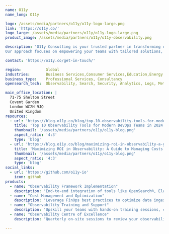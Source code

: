 ```yaml
---
name: O11y
name_long: O11y

logo: /assets/media/partners/o11y/o11y-logo-large.png
link: 'https://o11y.co/'
logo_large: /assets/media/partners/o11y/o11y-logo-large.png
product_image: /assets/media/partners/o11y/o11y-observability.png

description: 'O11y Consulting is your trusted partner in transforming observability into a strategic advantage. We help organizations implement, optimize, and scale observability frameworks to improve system reliability, reduce operational costs, and unlock actionable insights.
Our approach focuses on empowering your teams with tailored solutions, actionable guidance, and the tools to monitor, optimize, and innovate effectively. From setup to long-term optimization, we’re here to make sure your observability investments deliver measurable business value. O11y Consulting is a UK-based consultancy with a global reach, serving industries that demand reliability, scalability, and speed.'

contact: 'https://o11y.co/get-in-touch/'

region:           Global
industries:       Business Services,Consumer Services,Education,Energy and Utilities,Healthcare,Media and Entertainment,Public Sector,Non-Profit,Retail and e-Commerce,Software and Technology,Financial Services
business_type:    Professional Services, Consultancy
opensearch_tech:  Observability, Search, Security, Analytics, Logs, Metrics, Tracing, Machine Learning

main_office_location: |
  71-75 Shelton Street
  Covent Garden
  London WC2H 9JQ
  United Kingdom
resources:
  - url: 'https://blog.o11y.co/blog/top-10-observability-tools-for-modern-devops-teams/'
    title: 'Top 10 Observability Tools for Modern DevOps Teams in 2024'
    thumbnail: '/assets/media/partners/o11y/o11y-blog.png'
    aspect_ratio: '4:3'
    type: 'blog'
  - url: 'https://blog.o11y.co/blog/maximizing-roi-in-observability-a-guide-to-managing-costs-without/'
    title: 'Maximizing ROI in Observability: A Guide to Managing Costs Without Compromising Visibility'
    thumbnail: '/assets/media/partners/o11y/o11y-blog.png'
    aspect_ratio: '4:3'
    type: 'blog'
social_links:
  - url: 'https://github.com/o11y-io'
    icon: github
products:
  - name: "Observability Framework Implementation"
    description: "End-to-end integration of tools like OpenSearch®, Elastic, New Relic, Grafana, and more with your systems. Includes SLO design, custom dashboards, and alerting tailored to your business objectives."
  - name: "Cost Management and Optimization"
    description: "Leverage FinOps best practices to optimize data ingestion, manage operational costs, and maximize the value of your observability tools."
  - name: "Observability Training and Support"
    description: "Upskill your teams with hands-on training sessions, certifications, and workshops designed to embed observability practices into your organization."
  - name: "Observability Centre of Excellence"
    description: "Quarterly on-site sessions to review your observability roadmap, ensure alignment with business goals, and increase team engagement."

---
```

